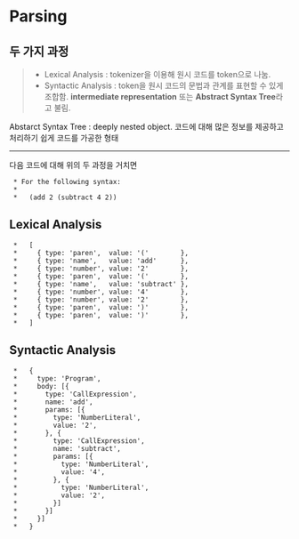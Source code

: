 # Parsing

## 두 가지 과정
> * Lexical Analysis : tokenizer을 이용해 원시 코드를 token으로 나눔.
> * Syntactic Analysis : token을 원시 코드의 문법과 관계를 표현할 수 있게 조합함. **intermediate representation** 또는 **Abstract Syntax Tree**라고 불림.

Abstarct Syntax Tree : deeply nested object. 코드에 대해 많은 정보를 제공하고 처리하기 쉽게 코드를 가공한 형태

***
다음 코드에 대해 위의 두 과정을 거치면

```
 * For the following syntax:
 *
 *   (add 2 (subtract 4 2))
```

## Lexical Analysis
```
 *   [
 *     { type: 'paren',  value: '('        },
 *     { type: 'name',   value: 'add'      },
 *     { type: 'number', value: '2'        },
 *     { type: 'paren',  value: '('        },
 *     { type: 'name',   value: 'subtract' },
 *     { type: 'number', value: '4'        },
 *     { type: 'number', value: '2'        },
 *     { type: 'paren',  value: ')'        },
 *     { type: 'paren',  value: ')'        },
 *   ]
```

## Syntactic Analysis
```
 *   {
 *     type: 'Program',
 *     body: [{
 *       type: 'CallExpression',
 *       name: 'add',
 *       params: [{
 *         type: 'NumberLiteral',
 *         value: '2',
 *       }, {
 *         type: 'CallExpression',
 *         name: 'subtract',
 *         params: [{
 *           type: 'NumberLiteral',
 *           value: '4',
 *         }, {
 *           type: 'NumberLiteral',
 *           value: '2',
 *         }]
 *       }]
 *     }]
 *   }
```
